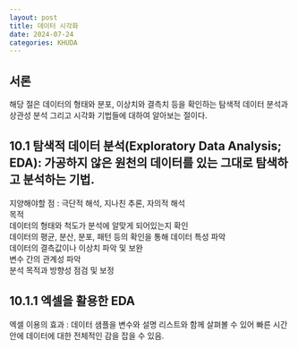 ```yaml
---
layout: post
title: 데이터 시각화
date: 2024-07-24
categories: KHUDA
---
```

## 서론
해당 절은 데이터의 형태와 분포, 이상치와 결측치 등을 확인하는 탐색적 데이터 분석과 상관성 분석 그리고 시각화 기법들에 대하여 알아보는 절이다.

## 10.1 탐색적 데이터 분석(Exploratory Data Analysis; **EDA**): 가공하지 않은 원천의 데이터를 있는 그대로 탐색하고 분석하는 기법.
지양해야할 점 : 극단적 해석, 지나친 추론, 자의적 해석  
목적   
데이터의 형태와 척도가 분석에 알맞게 되어있는지 확인   
데이터의 평균, 분산, 분포, 패턴 등의 확인을 통해 데이터 특성 파악     
데이터의 결측값이나 이상치 파악 및 보완    
변수 간의 관계성 파악    
분석 목적과 방향성 점검 및 보정

## 10.1.1 엑셀을 활용한 EDA
엑셀 이용의 효과 : 데이터 샘플을 변수와 설명 리스트와 함께 살펴볼 수 있어 빠른 시간 안에 데이터에 대한 전체적인 감을 잡을 수 있음.